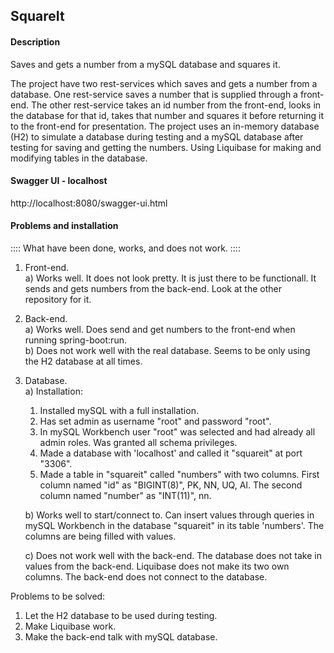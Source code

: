 ## SquareIt


#### Description

Saves and gets a number from a mySQL database and squares it.

The project have two rest-services which saves and gets a number from
a database. One rest-service saves a number that is supplied
through a front-end. The other rest-service takes an id number from the
front-end, looks in the database for that id, takes that number and
squares it before returning it to the front-end for presentation. 
The project uses an in-memory database (H2) to simulate a database 
during testing and a mySQL database after testing for saving and getting
the numbers. Using Liquibase for making and modifying tables in the 
database.


#### Swagger UI - localhost

http://localhost:8080/swagger-ui.html


#### Problems and installation

:::: What have been done, works, and does not work. ::::

1. Front-end.
  <br>a) Works well. It does not look pretty. It is just there to 
  be functionall. It sends and gets numbers from the back-end. 
  Look at the other repository for it.
  
2. Back-end.
  <br>a) Works well. Does send and get numbers to the front-end 
  when running spring-boot:run.
  <br>b) Does not work well with the real database. Seems to be 
  only using the H2 database at all times.
  
3. Database.
  <br>a) Installation:
    1. Installed mySQL with a full installation.
    2. Has set admin as username "root" and password "root".
    3. In mySQL Workbench user "root" was selected and had
    already all admin roles. Was granted all schema privileges.
    4. Made a database with 'localhost' and called it "squareit"
    at port "3306".
    5. Made a table in "squareit" called "numbers" with two
    columns. First column named "id" as "BIGINT(8)", PK, NN,
    UQ, AI. The second column named "number" as "INT(11)", nn.
    
    b) Works well to start/connect to. Can insert values through 
    queries in mySQL Workbench in the database "squareit" in its 
    table 'numbers'. The columns are being filled with values.
  
    c) Does not work well with the back-end. The database does 
    not take in values from the back-end. Liquibase does not make
    its two own columns. The back-end does not connect to the 
    database.

Problems to be solved:
1. Let the H2 database to be used during testing.
2. Make Liquibase work.
3. Make the back-end talk with mySQL database.
